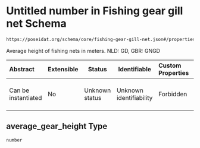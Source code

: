 # Untitled number in Fishing gear gill net Schema

```txt
https://poseidat.org/schema/core/fishing-gear-gill-net.json#/properties/average_gear_height
```

Average height of fishing nets in meters. NLD: GD, GBR: GNGD


| Abstract            | Extensible | Status         | Identifiable            | Custom Properties | Additional Properties | Access Restrictions | Defined In                                                                                     |
| :------------------ | ---------- | -------------- | ----------------------- | :---------------- | --------------------- | ------------------- | ---------------------------------------------------------------------------------------------- |
| Can be instantiated | No         | Unknown status | Unknown identifiability | Forbidden         | Allowed               | none                | [fishing-gear-gill-net.json\*](schemas/core/fishing-gear-gill-net.json "open original schema") |

## average_gear_height Type

`number`
